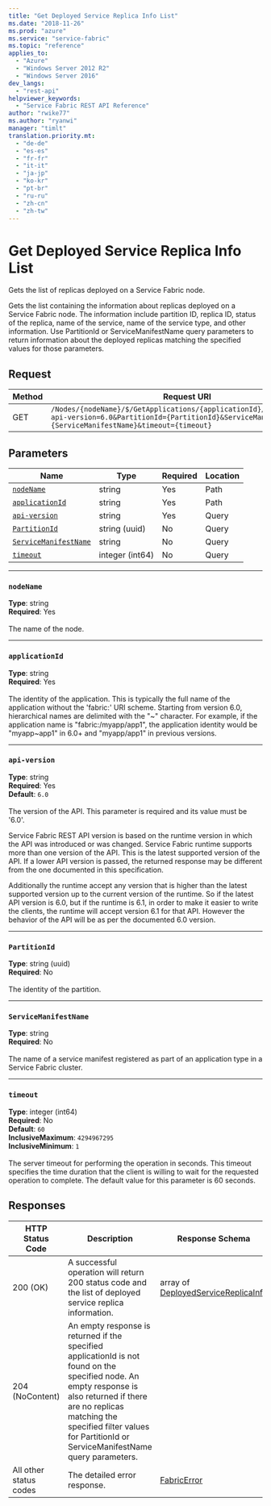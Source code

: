 ```yaml
---
title: "Get Deployed Service Replica Info List"
ms.date: "2018-11-26"
ms.prod: "azure"
ms.service: "service-fabric"
ms.topic: "reference"
applies_to: 
  - "Azure"
  - "Windows Server 2012 R2"
  - "Windows Server 2016"
dev_langs: 
  - "rest-api"
helpviewer_keywords: 
  - "Service Fabric REST API Reference"
author: "rwike77"
ms.author: "ryanwi"
manager: "timlt"
translation.priority.mt: 
  - "de-de"
  - "es-es"
  - "fr-fr"
  - "it-it"
  - "ja-jp"
  - "ko-kr"
  - "pt-br"
  - "ru-ru"
  - "zh-cn"
  - "zh-tw"
---
```

# Get Deployed Service Replica Info List
Gets the list of replicas deployed on a Service Fabric node.

Gets the list containing the information about replicas deployed on a Service Fabric node. The information include partition ID, replica ID, status of the replica, name of the service, name of the service type, and other information. Use PartitionId or ServiceManifestName query parameters to return information about the deployed replicas matching the specified values for those parameters.

## Request
| Method | Request URI |
| ------ | ----------- |
| GET | `/Nodes/{nodeName}/$/GetApplications/{applicationId}/$/GetReplicas?api-version=6.0&PartitionId={PartitionId}&ServiceManifestName={ServiceManifestName}&timeout={timeout}` |


## Parameters
| Name | Type | Required | Location |
| --- | --- | --- | --- |
| [`nodeName`](#nodename) | string | Yes | Path |
| [`applicationId`](#applicationid) | string | Yes | Path |
| [`api-version`](#api-version) | string | Yes | Query |
| [`PartitionId`](#partitionid) | string (uuid) | No | Query |
| [`ServiceManifestName`](#servicemanifestname) | string | No | Query |
| [`timeout`](#timeout) | integer (int64) | No | Query |

____
### `nodeName`
__Type__: string <br/>
__Required__: Yes<br/>
<br/>
The name of the node.

____
### `applicationId`
__Type__: string <br/>
__Required__: Yes<br/>
<br/>
The identity of the application. This is typically the full name of the application without the 'fabric:' URI scheme.
Starting from version 6.0, hierarchical names are delimited with the "~" character.
For example, if the application name is "fabric:/myapp/app1", the application identity would be "myapp~app1" in 6.0+ and "myapp/app1" in previous versions.


____
### `api-version`
__Type__: string <br/>
__Required__: Yes<br/>
__Default__: `6.0` <br/>
<br/>
The version of the API. This parameter is required and its value must be '6.0'.

Service Fabric REST API version is based on the runtime version in which the API was introduced or was changed. Service Fabric runtime supports more than one version of the API. This is the latest supported version of the API. If a lower API version is passed, the returned response may be different from the one documented in this specification.

Additionally the runtime accept any version that is higher than the latest supported version up to the current version of the runtime. So if the latest API version is 6.0, but if the runtime is 6.1, in order to make it easier to write the clients, the runtime will accept version 6.1 for that API. However the behavior of the API will be as per the documented 6.0 version.


____
### `PartitionId`
__Type__: string (uuid) <br/>
__Required__: No<br/>
<br/>
The identity of the partition.

____
### `ServiceManifestName`
__Type__: string <br/>
__Required__: No<br/>
<br/>
The name of a service manifest registered as part of an application type in a Service Fabric cluster.

____
### `timeout`
__Type__: integer (int64) <br/>
__Required__: No<br/>
__Default__: `60` <br/>
__InclusiveMaximum__: `4294967295` <br/>
__InclusiveMinimum__: `1` <br/>
<br/>
The server timeout for performing the operation in seconds. This timeout specifies the time duration that the client is willing to wait for the requested operation to complete. The default value for this parameter is 60 seconds.

## Responses

| HTTP Status Code | Description | Response Schema |
| --- | --- | --- |
| 200 (OK) | A successful operation will return 200 status code and the list of deployed service replica information.<br/> | array of [DeployedServiceReplicaInfo](sfclient-model-deployedservicereplicainfo.md) |
| 204 (NoContent) | An empty response is returned if the specified applicationId is not found on the specified node. An empty response is also returned if there are no replicas matching the specified filter values for PartitionId or ServiceManifestName query parameters.<br/> |  |
| All other status codes | The detailed error response.<br/> | [FabricError](sfclient-model-fabricerror.md) |
